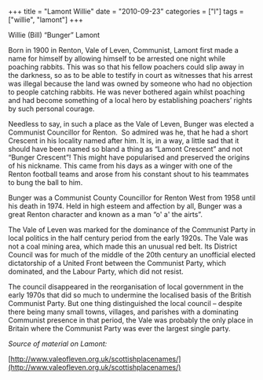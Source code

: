 +++
title = "Lamont Willie"
date = "2010-09-23"
categories = ["l"]
tags = ["willie", "lamont"]
+++

Willie (Bill) “Bunger” Lamont

Born in 1900 in Renton, Vale of Leven, Communist, Lamont first made a name for himself by allowing himself to be arrested one night while poaching rabbits. This was so that his fellow poachers could slip away in the darkness, so as to be able to testify in court as witnesses that his arrest was illegal because the land was owned by someone who had no objection to people catching rabbits. He was never bothered again whilst poaching and had become something of a local hero by establishing poachers’ rights by such personal courage.

Needless to say, in such a place as the Vale of Leven, Bunger was elected a Communist Councillor for Renton.  So admired was he, that he had a short Crescent in his locality named after him. It is, in a way, a little sad that it should have been named so bland a thing as “Lamont Crescent” and not “Bunger Crescent”! This might have popularised and preserved the origins of his nickname. This came from his days as a winger with one of the Renton football teams and arose from his constant shout to his teammates to bung the ball to him.

Bunger was a Communist County Councillor for Renton West from 1958 until his death in 1974. Held in high esteem and affection by all, Bunger was a great Renton character and known as a man “o' a' the airts”.

The Vale of Leven was marked for the dominance of the Communist Party in local politics in the half century period from the early 1920s. The Vale was not a coal mining area, which made this an unusual red belt. Its District Council was for much of the middle of the 20th century an unofficial elected dictatorship of a United Front between the Communist Party, which dominated, and the Labour Party, which did not resist.

The council disappeared in the reorganisation of local government in the early 1970s that did so much to undermine the localised basis of the British Communist Party. But one thing distinguished the local council – despite there being many small towns, villages, and parishes with a dominating Communist presence in that period, the Vale was probably the only place in Britain where the Communist Party was ever the largest single party.

_Source of material on Lamont:_

[http://www.valeofleven.org.uk/scottishplacenames/](http://www.valeofleven.org.uk/scottishplacenames/)
